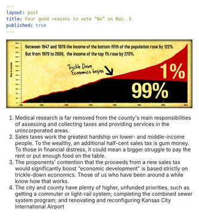 ```yaml
---
layout: post
title: Four good reasons to vote “No” on Nov. 5
published: true
---
```


<img src="/img/trickle-down-begins.jpg" alt="Trickle Down Economics" class="img-responsive">

<br>
<ol>
	<li>Medical research is far removed from the county's main responsibilities of assessing and collecting taxes and providing services in the unincorporated areas.</li>
    <li>Sales taxes work the greatest hardship on lower- and middle-income people. To the wealthy, an additional half-cent sales tax is gum money. To those in financial distress, it could mean a bigger struggle to pay the rent or put enough food on the table.</li>
    <li>The proponents’ contention that the proceeds from a new sales tax would significantly boost “economic development” is based strictly on trickle-down economics. Those of us who have been around a while know how that works.</li>
    <li>The city and county have plenty of higher, unfunded priorities, such as getting a commuter or light-rail system; completing the combined sewer system program; and renovating and reconfiguring Kansas City International Airport 
    </li>
</ol>